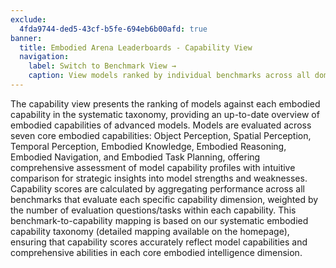 ```yaml
---
exclude:
  4fda9744-ded5-43cf-b5fe-694eb6b00afd: true
banner:
  title: Embodied Arena Leaderboards - Capability View
  navigation:
    label: Switch to Benchmark View →
    caption: View models ranked by individual benchmarks across all domains
---
```


The capability view presents the ranking of models against each embodied capability in the systematic taxonomy, providing an up-to-date overview of embodied capabilities of advanced models. Models are evaluated across seven core embodied capabilities: Object Perception, Spatial Perception, Temporal Perception, Embodied Knowledge, Embodied Reasoning, Embodied Navigation, and Embodied Task Planning, offering comprehensive assessment of model capability profiles with intuitive comparison for strategic insights into model strengths and weaknesses. Capability scores are calculated by aggregating performance across all benchmarks that evaluate each specific capability dimension, weighted by the number of evaluation questions/tasks within each capability. This benchmark-to-capability mapping is based on our systematic embodied capability taxonomy (detailed mapping available on the homepage), ensuring that capability scores accurately reflect model capabilities and comprehensive abilities in each core embodied intelligence dimension.
